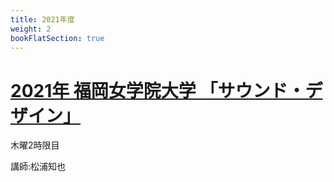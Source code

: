 ```yaml
---
title: 2021年度
weight: 2
bookFlatSection: true
---
```


# [2021年 福岡女学院大学 「サウンド・デザイン」](fukujo-sounddesign)

木曜2時限目

講師:松浦知也

